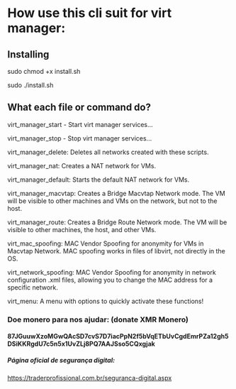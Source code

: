 #   How use this cli suit for virt manager:

##   Installing

sudo chmod +x install.sh

sudo ./install.sh

## What each file or command do?

virt_manager_start - Start virt manager services...

virt_manager_stop -  Stop virt manager services...

virt_manager_delete: Deletes all networks created with these scripts.

virt_manager_nat: Creates a NAT network for VMs.

virt_manager_default: Starts the default NAT network for VMs.

virt_manager_macvtap: Creates a Bridge Macvtap Network mode. The VM will be visible to other machines and VMs on the network, but not to the host.

virt_manager_route: Creates a Bridge Route Network mode. The VM will be visible to other machines, the host, and other VMs.

virt_mac_spoofing: MAC Vendor Spoofing for anonymity for VMs in Macvtap Network. MAC spoofing works in files of libvirt, not directly in the OS.

virt_network_spoofing: MAC Vendor Spoofing for anonymity in network configuration .xml files, allowing you to change the MAC address for a specific network.

virt_menu: A menu with options to quickly activate these functions!

### Doe monero para nos ajudar: (donate XMR Monero)

#### 87JGuuwXzoMGwQAcSD7cvS7D7iacPpN2f5bVqETbUvCgdEmrPZa12gh5DSiKKRgdU7c5n5x1UvZLj8PQ7AAJSso5CQxgjak

##### Página oficial de segurança digital:

https://traderprofissional.com.br/seguranca-digital.aspx


